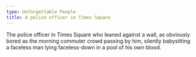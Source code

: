 ```yaml
---
type: Unforgettable People
title: A police officer in Times Square
---
```


The police officer in Times Square who leaned against a wall, as obviously bored as the morning commuter crowd passing by him, silently babysitting a faceless man lying faceless-down in a pool of his own blood.
